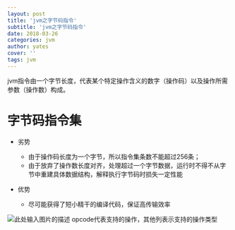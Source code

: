 ```yaml
---
layout: post
title: 'jvm之字节码指令'
subtitle: 'jvm之字节码指令'
date: 2018-03-26
categories: jvm
author: yates
cover: ''
tags: jvm
---
```


jvm指令由一个字节长度，代表某个特定操作含义的数字（操作码）以及操作所需参数（操作数）构成。

# 字节码指令集

- 劣势
    - 由于操作码长度为一个字节，所以指令集条数不能超过256条；
    - 由于放弃了操作数长度对齐，处理超过一个字节数据，运行时不得不从字节中重建具体数据结构，解释执行字节码时损失一定性能

- 优势
    - 尽可能获得了短小精干的编译代码，保证高传输效率

![此处输入图片的描述](http://www.muyibeyond.cn/img/2018-03-19-jvm/33.png)
opcode代表支持的操作，其他列表示支持的操作类型
